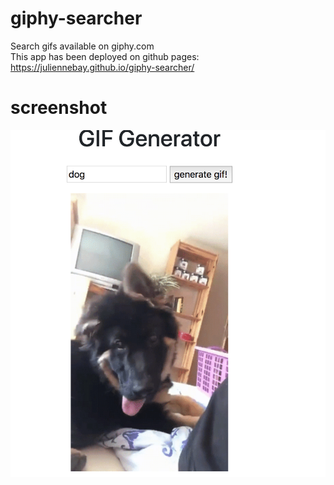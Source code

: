 # giphy-searcher
Search gifs available on giphy.com
<br>
This app has been deployed on github pages: https://juliennebay.github.io/giphy-searcher/
<br>
# screenshot
![screenshot](https://github.com/juliennebay/giphy-searcher/blob/master/screenshots/Screen%20Shot%202019-12-29%20at%201.52.02%20PM.png)
